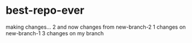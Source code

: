 # best-repo-ever
making changes...
2 and now changes from new-branch-2
1 changes on new-branch-1
3 changes on my branch